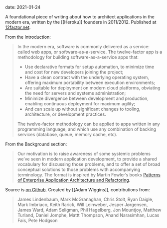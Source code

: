 date: 2021-01-24

A foundational piece of writing about how to architect applications in the modern era, written by the [[Heroku]] founders in 2011/2012. Published at [12factor.net](https://12factor.net).

From the Introduction:

> In the modern era, software is commonly delivered as a service: called web apps, or software-as-a-service. The twelve-factor app is a methodology for building software-as-a-service apps that:
> 
> * Use declarative formats for setup automation, to minimize time and cost for new developers joining the project;
> * Have a clean contract with the underlying operating system, offering maximum portability between execution environments;
> * Are suitable for deployment on modern cloud platforms, obviating the need for servers and systems administration;
> * Minimize divergence between development and production, enabling continuous deployment for maximum agility;
> * And can scale up without significant changes to tooling, architecture, or development practices.
> 
> The twelve-factor methodology can be applied to apps written in any programming language, and which use any combination of backing services (database, queue, memory cache, etc).

From the Background section:

> Our motivation is to raise awareness of some systemic problems we’ve seen in modern application development, to provide a shared vocabulary for discussing those problems, and to offer a set of broad conceptual solutions to those problems with accompanying terminology. The format is inspired by Martin Fowler’s books [Patterns of Enterprise Application Architecture and Refactoring](https://books.google.com/books/about/Patterns_of_enterprise_application_archi.html?id=FyWZt5DdvFkC).

Source is [on Github](https://github.com/heroku/12factor). Created by [[Adam Wiggins]], contributions from:

> James Lindenbaum, Mark McGranaghan, Chris Stolt, Ryan Daigle, Mark Imbriaco, Keith Rarick, Will Leinweber, Jesper Jørgensen, James Ward, Adam Seligman, Phil Hagelberg, Jon Mountjoy, Matthew Turland, Daniel Jomphe, Mattt Thompson, Anand Narasimhan, Lucas Fais, Pete Hodgson